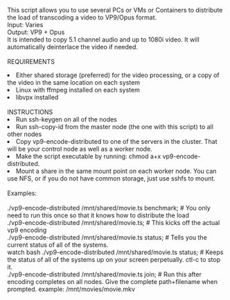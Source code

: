 This script allows you to use several PCs or VMs or Containers to distribute the load of transcoding a video to VP9/Opus format.<br>
Input: Varies<br>
Output: VP9 + Opus<br>
It is intended to copy 5.1 channel audio and up to 1080i video.  It will automatically deinterlace the video if needed.<br>
<br>
REQUIREMENTS<br>
<li>Either shared storage (preferred) for the video processing, or a copy of the video in the same location on each system</li>
<li>Linux with ffmpeg installed on each system</li>
<li>libvpx installed</li>
<br>
INSTRUCTIONS
<li>Run ssh-keygen on all of the nodes</li>
<li>Run ssh-copy-id from the master node (the one with this script) to all other nodes</li>
<li>Copy vp9-encode-distributed to one of the servers in the cluster.  That will be your control node as well as a worker node.</li>
<li>Make the script executable by running: chmod a+x vp9-encode-distributed.</li>
<li>Mount a share in the same mount point on each worker node.  You can use NFS, or if you do not have common storage, just use sshfs to mount.</li>
<br>
Examples:<br>
<br>
./vp9-encode-distributed /mnt/shared/movie.ts benchmark;  #  You only need to run this once so that it knows how to distribute the load<br>
./vp9-encode-distributed /mnt/shared/movie.ts; # This kicks off the actual vp9 encoding<br>
./vp9-encode-distributed /mnt/shared/movie.ts status; # Tells you the current status of all of the systems.<br>
watch bash ./vp9-encode-distributed /mnt/shared/movie.ts status; # Keeps the status of all of the systems up on your screen perpetually.  ctl-c to stop it.<br>
./vp9-encode-distributed /mnt/shared/movie.ts join; # Run this after encoding completes on all nodes.  Give the complete path+filename when prompted.  example:  /mnt/movies/movie.mkv<br>

